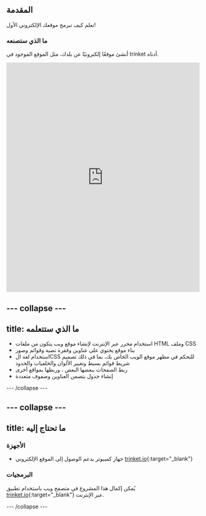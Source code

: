 ## المقدمة

تعلم كيف تبرمج موقعك الإلكتروني الأول!

### ما الذي ستصنعه

أنشئ موقعًا إلكترونيًا عن بلدك، مثل الموقع الموجود في trinket أدناه.

<div class="scratch-preview">
  <iframe src="https://trinket.io/embed/html/db4eceb2a9" width="100%" height="600" frameborder="0" marginwidth="0" marginheight="0" allowfullscreen></iframe>
</div>

--- collapse ---
---
title: ما الذي ستتعلمه
---

+ استخدام محرر عبر الإنترنت لإنشاء موقع ويب يتكون من ملفات HTML وملف CSS
+ بناء موقع يحتوي على عناوين وفقرة نصية وقوائم وصور
+ استخدام لغة الCSS للتحكم في مظهر موقع الويب الخاص بك، بما في ذلك تصميم شريط قوائم بسيط وتغيير الألوان والخلفيات والحدود
+ ربط الصفحات ببعضها البعض ، وربطها بمواقع أخرى
+ إنشاء جدول يتضمن العناوين وصفوف متعددة

--- /collapse ---

--- collapse ---
---
title: ما تحتاج إليه 
---

### الأجهزة

+ جهاز كمبيوتر يدعم الوصول إلى الموقع الإلكتروني [trinket.io](https://trinket.io){:target="_blank"}

### البرمجيات

يُمكن إكمال هذا المشروع في متصفح ويب باستخدام تطبيق [trinket.io](https://trinket.io){:target="_blank"} عبر الإنترنت.

--- /collapse ---